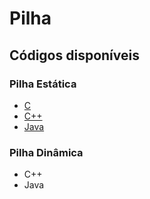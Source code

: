 # Pilha

## Códigos disponíveis

### Pilha Estática

- [C](./estatica/pilha.c)
- [C++](./estatica/pilha.cpp)
- [Java](./estatica/Pilha.java)

### Pilha Dinâmica

- C++
- Java
